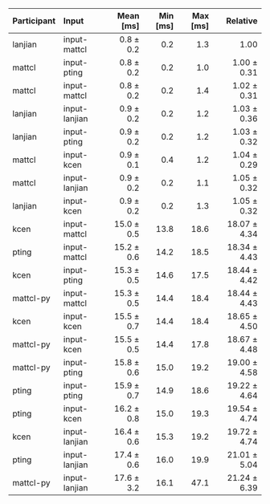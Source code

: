 | Participant | Input | Mean [ms] | Min [ms] | Max [ms] | Relative |
|:---|:---|---:|---:|---:|---:|
| lanjian | input-mattcl | 0.8 ± 0.2 | 0.2 | 1.3 | 1.00 |
| mattcl | input-pting | 0.8 ± 0.2 | 0.2 | 1.0 | 1.00 ± 0.31 |
| mattcl | input-mattcl | 0.8 ± 0.2 | 0.2 | 1.4 | 1.02 ± 0.31 |
| lanjian | input-lanjian | 0.9 ± 0.2 | 0.2 | 1.2 | 1.03 ± 0.36 |
| lanjian | input-pting | 0.9 ± 0.2 | 0.2 | 1.2 | 1.03 ± 0.32 |
| mattcl | input-kcen | 0.9 ± 0.1 | 0.4 | 1.2 | 1.04 ± 0.29 |
| mattcl | input-lanjian | 0.9 ± 0.2 | 0.2 | 1.1 | 1.05 ± 0.32 |
| lanjian | input-kcen | 0.9 ± 0.2 | 0.2 | 1.3 | 1.05 ± 0.32 |
| kcen | input-mattcl | 15.0 ± 0.5 | 13.8 | 18.6 | 18.07 ± 4.34 |
| pting | input-mattcl | 15.2 ± 0.6 | 14.2 | 18.5 | 18.34 ± 4.43 |
| kcen | input-pting | 15.3 ± 0.5 | 14.6 | 17.5 | 18.44 ± 4.42 |
| mattcl-py | input-mattcl | 15.3 ± 0.5 | 14.4 | 18.4 | 18.44 ± 4.43 |
| kcen | input-kcen | 15.5 ± 0.7 | 14.4 | 18.4 | 18.65 ± 4.50 |
| mattcl-py | input-kcen | 15.5 ± 0.5 | 14.4 | 17.8 | 18.67 ± 4.48 |
| mattcl-py | input-pting | 15.8 ± 0.6 | 15.0 | 19.2 | 19.00 ± 4.58 |
| pting | input-pting | 15.9 ± 0.7 | 14.9 | 18.6 | 19.22 ± 4.64 |
| pting | input-kcen | 16.2 ± 0.8 | 15.0 | 19.3 | 19.54 ± 4.74 |
| kcen | input-lanjian | 16.4 ± 0.6 | 15.3 | 19.2 | 19.72 ± 4.74 |
| pting | input-lanjian | 17.4 ± 0.6 | 16.0 | 19.9 | 21.01 ± 5.04 |
| mattcl-py | input-lanjian | 17.6 ± 3.2 | 16.1 | 47.1 | 21.24 ± 6.39 |
